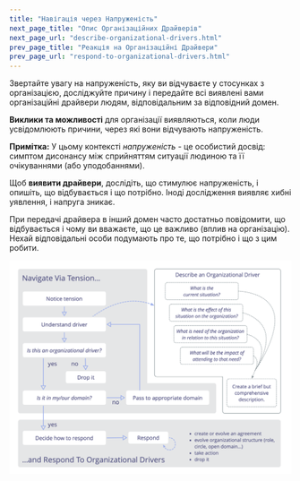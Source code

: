 ```yaml
---
title: "Навігація через Напруженість"
next_page_title: "Опис Організаційних Драйверів"
next_page_url: "describe-organizational-drivers.html"
prev_page_title: "Реакція на Організаційні Драйвери"
prev_page_url: "respond-to-organizational-drivers.html"
---
```



<div class="card summary"><div class="card-body">Звертайте увагу на напруженість, яку ви відчуваєте у стосунках з організацією, досліджуйте причину і передайте всі виявлені вами організаційні драйвери людям, відповідальним за відповідний домен.
</div></div>

**Виклики та можливості** для організації виявляються, коли люди усвідомлюють причини, через які вони відчувають напруженість.

**Примітка:** У цьому контексті _напруженість_ - це особистий досвід: симптом дисонансу між сприйняттям ситуації людиною та її очікуваннями (або уподобаннями).

Щоб **виявити драйвери**, дослідіть, що стимулює напруженість, і опишіть, що відбувається і що потрібно. Іноді дослідження виявляє хибні уявлення, і напруга зникає.

При передачі драйвера в інший домен часто достатньо повідомити, що відбувається і чому ви вважаєте, що це важливо (вплив на організацію). Нехай відповідальні особи подумають про те, що потрібно і що з цим робити.

![Навігація через Напруженість, Опис Організаційних Драйверів, Реакція на Організаційні Драйвери](img/process/navigate-describe-respond.png)
